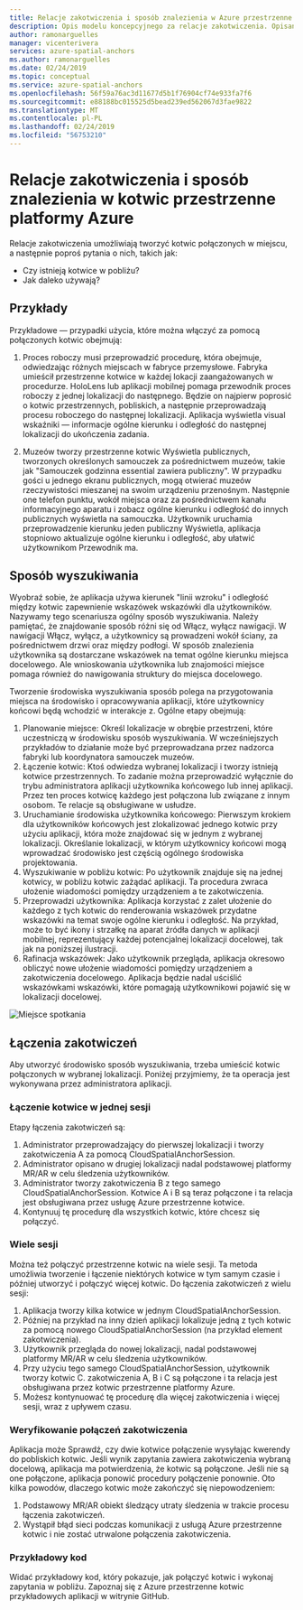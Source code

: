 ```yaml
---
title: Relacje zakotwiczenia i sposób znalezienia w Azure przestrzenne kotwice | Dokumentacja firmy Microsoft
description: Opis modelu koncepcyjnego za relacje zakotwiczenia. Opisano proces łączenia zakotwiczeń w ramach spację, a proces przy użyciu pobliskich interfejsu API, aby zrealizować scenariusz, w sposób wyszukiwania. Po wyjaśniających modelu koncepcyjnego, wskaż deweloperom na naszych przykładowych aplikacji, które obsługują blisko siebie, więc można rozpocząć pracę, realizacji tego scenariusza w ich własnych aplikacjach.
author: ramonarguelles
manager: vicenterivera
services: azure-spatial-anchors
ms.author: ramonarguelles
ms.date: 02/24/2019
ms.topic: conceptual
ms.service: azure-spatial-anchors
ms.openlocfilehash: 56f59a76ac3d11677d5b1f76904cf74e933fa7f6
ms.sourcegitcommit: e88188bc015525d5bead239ed562067d3fae9822
ms.translationtype: MT
ms.contentlocale: pl-PL
ms.lasthandoff: 02/24/2019
ms.locfileid: "56753210"
---
```

# <a name="anchor-relationships-and-way-finding-in-azure-spatial-anchors"></a>Relacje zakotwiczenia i sposób znalezienia w kotwic przestrzenne platformy Azure

Relacje zakotwiczenia umożliwiają tworzyć kotwic połączonych w miejscu, a następnie poproś pytania o nich, takich jak:

* Czy istnieją kotwice w pobliżu?
* Jak daleko używają?

## <a name="examples"></a>Przykłady

Przykładowe — przypadki użycia, które można włączyć za pomocą połączonych kotwic obejmują:

1. Proces roboczy musi przeprowadzić procedurę, która obejmuje, odwiedzając różnych miejscach w fabryce przemysłowe. Fabryka umieścił przestrzenne kotwice w każdej lokacji zaangażowanych w procedurze. HoloLens lub aplikacji mobilnej pomaga przewodnik proces roboczy z jednej lokalizacji do następnego. Będzie on najpierw poprosić o kotwic przestrzennych, pobliskich, a następnie przeprowadzają procesu roboczego do następnej lokalizacji. Aplikacja wyświetla visual wskaźniki — informacje ogólne kierunku i odległość do następnej lokalizacji do ukończenia zadania.

2. Muzeów tworzy przestrzenne kotwic Wyświetla publicznych, tworzonych określonych samouczek za pośrednictwem muzeów, takie jak "Samouczek godzinna essential zawiera publiczny". W przypadku gości u jednego ekranu publicznych, mogą otwierać muzeów rzeczywistości mieszanej na swoim urządzeniu przenośnym. Następnie one telefon punktu, wokół miejsca oraz za pośrednictwem kanału informacyjnego aparatu i zobacz ogólne kierunku i odległość do innych publicznych wyświetla na samouczka. Użytkownik uruchamia przeprowadzenie kierunku jeden publiczny Wyświetla, aplikacja stopniowo aktualizuje ogólne kierunku i odległość, aby ułatwić użytkownikom Przewodnik ma.

## <a name="way-finding"></a>Sposób wyszukiwania

Wyobraź sobie, że aplikacja używa kierunek "linii wzroku" i odległość między kotwic zapewnienie wskazówek wskazówki dla użytkowników. Nazywamy tego scenariusza ogólny sposób wyszukiwania. Należy pamiętać, że znajdowanie sposób różni się od Włącz, wyłącz nawigacji. W nawigacji Włącz, wyłącz, a użytkownicy są prowadzeni wokół ściany, za pośrednictwem drzwi oraz między podłogi. W sposób znalezienia użytkownika są dostarczane wskazówek na temat ogólne kierunku miejsca docelowego. Ale wnioskowania użytkownika lub znajomości miejsce pomaga również do nawigowania struktury do miejsca docelowego.

Tworzenie środowiska wyszukiwania sposób polega na przygotowania miejsca na środowisko i opracowywania aplikacji, które użytkownicy końcowi będą wchodzić w interakcje z. Ogólne etapy obejmują:

1. Planowanie miejsce: Określ lokalizacje w obrębie przestrzeni, które uczestniczą w środowisku sposób wyszukiwania. W wcześniejszych przykładów to działanie może być przeprowadzana przez nadzorca fabryki lub koordynatora samouczek muzeów.
2. Łączenie kotwic: Ktoś odwiedza wybranej lokalizacji i tworzy istnieją kotwice przestrzennych. To zadanie można przeprowadzić wyłącznie do trybu administratora aplikacji użytkownika końcowego lub innej aplikacji. Przez ten proces kotwicę każdego jest połączona lub związane z innym osobom. Te relacje są obsługiwane w usłudze.
3. Uruchamianie środowiska użytkownika końcowego: Pierwszym krokiem dla użytkowników końcowych jest zlokalizować jednego kotwic przy użyciu aplikacji, która może znajdować się w jednym z wybranej lokalizacji. Określanie lokalizacji, w którym użytkownicy końcowi mogą wprowadzać środowisko jest częścią ogólnego środowiska projektowania.
4. Wyszukiwanie w pobliżu kotwic: Po użytkownik znajduje się na jednej kotwicy, w pobliżu kotwic zażądać aplikacji. Ta procedura zwraca ułożenie wiadomości pomiędzy urządzeniem a te zakotwiczenia.
5. Przeprowadzi użytkownika: Aplikacja korzystać z zalet ułożenie do każdego z tych kotwic do renderowania wskazówek przydatne wskazówki na temat swoje ogólne kierunku i odległość. Na przykład, może to być ikony i strzałkę na aparat źródła danych w aplikacji mobilnej, reprezentujący każdej potencjalnej lokalizacji docelowej, tak jak na poniższej ilustracji.
6. Rafinacja wskazówek: Jako użytkownik przegląda, aplikacja okresowo obliczyć nowe ułożenie wiadomości pomiędzy urządzeniem a zakotwiczenia docelowego. Aplikacja będzie nadal uściślić wskazówkami wskazówki, które pomagają użytkownikowi pojawić się w lokalizacji docelowej.

![Miejsce spotkania](./media/meeting-spot.png)

## <a name="connecting-anchors"></a>Łączenia zakotwiczeń

Aby utworzyć środowisko sposób wyszukiwania, trzeba umieścić kotwic połączonych w wybranej lokalizacji. Poniżej przyjmiemy, że ta operacja jest wykonywana przez administratora aplikacji.

### <a name="connecting-anchors-in-a-single-session"></a>Łączenie kotwice w jednej sesji

Etapy łączenia zakotwiczeń są:

1. Administrator przeprowadzający do pierwszej lokalizacji i tworzy zakotwiczenia A za pomocą CloudSpatialAnchorSession.
2. Administrator opisano w drugiej lokalizacji nadal podstawowej platformy MR/AR w celu śledzenia użytkowników.
3. Administrator tworzy zakotwiczenia B z tego samego CloudSpatialAnchorSession. Kotwice A i B są teraz połączone i ta relacja jest obsługiwana przez usługę Azure przestrzenne kotwice.
4. Kontynuuj tę procedurę dla wszystkich kotwic, które chcesz się połączyć.

### <a name="multiple-sessions"></a>Wiele sesji

Można też połączyć przestrzenne kotwic na wiele sesji. Ta metoda umożliwia tworzenie i łączenie niektórych kotwice w tym samym czasie i później utworzyć i połączyć więcej kotwic. Do łączenia zakotwiczeń z wielu sesji:

1. Aplikacja tworzy kilka kotwice w jednym CloudSpatialAnchorSession.
2. Później na przykład na inny dzień aplikacji lokalizuje jedną z tych kotwic za pomocą nowego CloudSpatialAnchorSession (na przykład element zakotwiczenia).
3. Użytkownik przegląda do nowej lokalizacji, nadal podstawowej platformy MR/AR w celu śledzenia użytkowników.
4. Przy użyciu tego samego CloudSpatialAnchorSession, użytkownik tworzy kotwic C. zakotwiczenia A, B i C są połączone i ta relacja jest obsługiwana przez kotwic przestrzenne platformy Azure.
5. Możesz kontynuować tę procedurę dla więcej zakotwiczenia i więcej sesji, wraz z upływem czasu.

### <a name="verifying-anchor-connections"></a>Weryfikowanie połączeń zakotwiczenia

Aplikacja może Sprawdź, czy dwie kotwice połączenie wysyłając kwerendy do pobliskich kotwic. Jeśli wynik zapytania zawiera zakotwiczenia wybraną docelową, aplikacja ma potwierdzenia, że kotwic są połączone. Jeśli nie są one połączone, aplikacja ponowić procedury połączenie ponownie. Oto kilka powodów, dlaczego kotwic może zakończyć się niepowodzeniem:

1. Podstawowy MR/AR obiekt śledzący utraty śledzenia w trakcie procesu łączenia zakotwiczeń.
2. Wystąpił błąd sieci podczas komunikacji z usługą Azure przestrzenne kotwic i nie zostać utrwalone połączenia zakotwiczenia.

### <a name="sample-code"></a>Przykładowy kod

Widać przykładowy kod, który pokazuje, jak połączyć kotwic i wykonaj zapytania w pobliżu. Zapoznaj się z Azure przestrzenne kotwic przykładowych aplikacji w witrynie GitHub.
